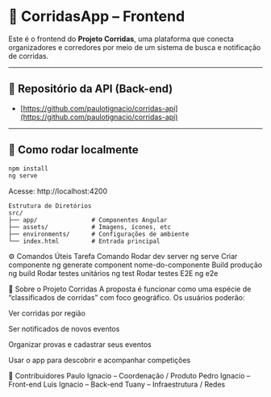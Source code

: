 # 🏃 CorridasApp – Frontend

Este é o frontend do **Projeto Corridas**, uma plataforma que conecta organizadores e corredores por meio de um sistema de busca e notificação de corridas.

---

## 🔗 Repositório da API (Back-end)

- [https://github.com/paulotignacio/corridas-api](https://github.com/paulotignacio/corridas-api)

---

## 🚀 Como rodar localmente

```bash
npm install
ng serve
```
Acesse: http://localhost:4200
```
Estrutura de Diretórios
src/
├── app/               # Componentes Angular
├── assets/            # Imagens, ícones, etc
├── environments/      # Configurações de ambiente
└── index.html         # Entrada principal
```
⚙️ Comandos Úteis
Tarefa	Comando
Rodar dev server	ng serve
Criar componente	ng generate component nome-do-componente
Build produção	ng build
Rodar testes unitários	ng test
Rodar testes E2E	ng e2e

📄 Sobre o Projeto Corridas
A proposta é funcionar como uma espécie de “classificados de corridas” com foco geográfico. Os usuários poderão:

Ver corridas por região

Ser notificados de novos eventos

Organizar provas e cadastrar seus eventos

Usar o app para descobrir e acompanhar competições

👥 Contribuidores
Paulo Ignacio – Coordenação / Produto
Pedro Ignacio – Front-end
Luis Ignacio – Back-end
Tuany – Infraestrutura / Redes
